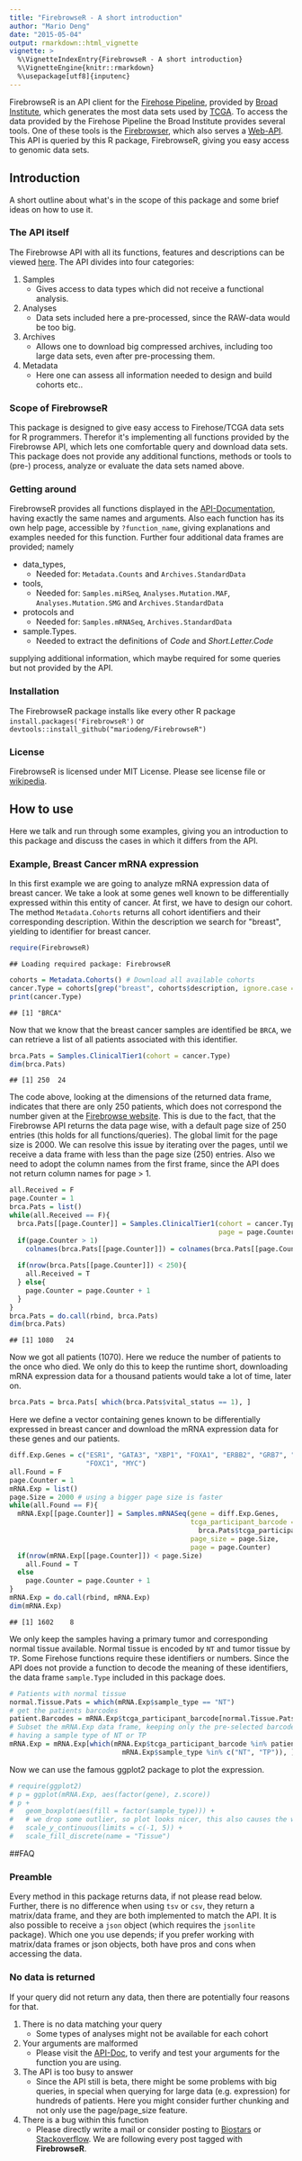 ```yaml
---
title: "FirebrowseR - A short introduction"
author: "Mario Deng"
date: "2015-05-04"
output: rmarkdown::html_vignette
vignette: >
  %\VignetteIndexEntry{FirebrowseR - A short introduction}
  %\VignetteEngine{knitr::rmarkdown}
  %\usepackage[utf8]{inputenc}
---
```


FirebrowseR is an API client for the [Firehose Pipeline](http://gdac.broadinstitute.org/), provided by [Broad Institute](https://www.broadinstitute.org/), which generates the most data sets used by [TCGA](https://tcga-data.nci.nih.gov/tcga/). To access the data provided by the Firehose Pipeline the Broad Institute provides several tools. One of these tools is the [Firebrowser](http://firebrowse.org/), which also serves a [Web-API](http://firebrowse.org/api-docs/). This API is queried by this R package, FirebrowseR, giving you easy access to genomic data sets.

## Introduction
A short outline about what's in the scope of this package and some brief ideas on how to use it.

### The API itself
The Firebrowse API with all its functions, features and descriptions can be viewed [here](http://firebrowse.org/api-docs/). The API divides into four categories:

1. Samples
    * Gives access to data types which did not receive a functional analysis.
1. Analyses
    * Data sets included here a pre-processed, since the RAW-data would be too big.
1. Archives
    * Allows one to download big compressed archives, including too large data sets, even after pre-processing them.
1. Metadata
    * Here one can assess all information needed to design and build cohorts etc..

### Scope of FirebrowseR
This package is designed to give easy access to Firehose/TCGA data sets for R programmers. Therefor it's implementing all functions provided by the Firebrowse API, which lets one comfortable query and download data sets. This package does not provide any additional functions, methods or tools to (pre-) process, analyze or evaluate the data sets named above.

### Getting around
FirebrowseR provides all functions displayed in the [API-Documentation](http://firebrowse.org/api-docs/), having exactly the same names and arguments. Also each function has its own help page, accessible by `?function_name`, giving explanations and examples needed for this function. Further four additional data frames are provided; namely

* data_types,
    * Needed for: `Metadata.Counts` and `Archives.StandardData`
* tools,
    * Needed for: `Samples.miRSeq`, `Analyses.Mutation.MAF`,
    `Analyses.Mutation.SMG` and `Archives.StandardData`
* protocols and
    * Needed for: `Samples.mRNASeq`, `Archives.StandardData`
* sample.Types.
    * Needed to extract the definitions of _Code_ and _Short.Letter.Code_

supplying additional information, which maybe required for some queries but not provided by the API.

### Installation
The FirebrowseR package installs like every other R package `install.packages('FirebrowseR')` or `devtools::install_github("mariodeng/FirebrowseR")`

### License
FirebrowseR is licensed under MIT License. Please see license file or [wikipedia](https://en.wikipedia.org/wiki/MIT_License).

## How to use
Here we talk and run through some examples, giving you an introduction to this package and discuss the cases in which it differs from the API.

### Example, Breast Cancer mRNA expression
In this first example we are going to analyze mRNA expression data of breast cancer. We take a look at some genes well known to be differentially expressed within this entity of cancer.
At first, we have to design our cohort. The method `Metadata.Cohorts` returns all cohort identifiers and their corresponding description. Within the description we search for "breast", yielding to identifier for breast cancer.

```r
require(FirebrowseR)
```

```
## Loading required package: FirebrowseR
```

```r
cohorts = Metadata.Cohorts() # Download all available cohorts
cancer.Type = cohorts[grep("breast", cohorts$description, ignore.case = T), 1]
print(cancer.Type)
```

```
## [1] "BRCA"
```

Now that we know that the breast cancer samples are identified be `BRCA`, we can retrieve a list of all patients associated with this identifier.

```r
brca.Pats = Samples.ClinicalTier1(cohort = cancer.Type)
dim(brca.Pats)
```

```
## [1] 250  24
```

The code above, looking at the dimensions of the returned data frame, indicates that there are only 250 patients, which does not correspond the number given at the [Firebrowse website](http://firebrowse.org/). This is due to the fact, that the Firebrowse API returns the data page wise, with a default page size of 250 entries (this holds for all functions/queries). The global limit for the page size is 2000.
We can resolve this issue by iterating over the pages, until we receive a data frame with less than the page size (250) entries. Also we need to adopt the column names from the first frame, since the API does not return column names for page > 1.

```r
all.Received = F
page.Counter = 1
brca.Pats = list()
while(all.Received == F){
  brca.Pats[[page.Counter]] = Samples.ClinicalTier1(cohort = cancer.Type,
                                                    page = page.Counter)
  if(page.Counter > 1)
    colnames(brca.Pats[[page.Counter]]) = colnames(brca.Pats[[page.Counter-1]])
  
  if(nrow(brca.Pats[[page.Counter]]) < 250){
    all.Received = T
  } else{
    page.Counter = page.Counter + 1
  }
}
brca.Pats = do.call(rbind, brca.Pats)
dim(brca.Pats)
```

```
## [1] 1080   24
```

Now we got all patients (1070).
Here we reduce the number of patients to the once who died. We only do this to keep the runtime short, downloading mRNA expression data for a thousand patients would take a lot of time, later on.

```r
brca.Pats = brca.Pats[ which(brca.Pats$vital_status == 1), ]
```
Here we define a vector containing genes known to be differentially expressed in breast cancer and download the mRNA expression data for these genes and our patients.

```r
diff.Exp.Genes = c("ESR1", "GATA3", "XBP1", "FOXA1", "ERBB2", "GRB7", "EGFR",
                   "FOXC1", "MYC")
all.Found = F
page.Counter = 1
mRNA.Exp = list()
page.Size = 2000 # using a bigger page size is faster
while(all.Found == F){
  mRNA.Exp[[page.Counter]] = Samples.mRNASeq(gene = diff.Exp.Genes,
                                             tcga_participant_barcode =
                                               brca.Pats$tcga_participant_barcode,
                                             page_size = page.Size,
                                             page = page.Counter)
  if(nrow(mRNA.Exp[[page.Counter]]) < page.Size)
    all.Found = T
  else
    page.Counter = page.Counter + 1
}
mRNA.Exp = do.call(rbind, mRNA.Exp)
dim(mRNA.Exp)
```

```
## [1] 1602    8
```

We only keep the samples having a primary tumor and corresponding normal tissue available. Normal tissue is encoded by `NT` and tumor tissue by `TP`. Some Firehose functions require these identifiers or numbers. Since the API does not provide a function to decode the meaning of these identifiers, the data frame `sample.Type` included in this package does.

```r
# Patients with normal tissue
normal.Tissue.Pats = which(mRNA.Exp$sample_type == "NT")
# get the patients barcodes
patient.Barcodes = mRNA.Exp$tcga_participant_barcode[normal.Tissue.Pats] 
# Subset the mRNA.Exp data frame, keeping only the pre-selected barcodes AND
# having a sample type of NT or TP
mRNA.Exp = mRNA.Exp[which(mRNA.Exp$tcga_participant_barcode %in% patient.Barcodes &
                            mRNA.Exp$sample_type %in% c("NT", "TP")), ]
```

Now we can use the famous ggplot2 package to plot the expression.

```r
# require(ggplot2)
# p = ggplot(mRNA.Exp, aes(factor(gene), z.score))
# p +
#   geom_boxplot(aes(fill = factor(sample_type))) +
#   # we drop some outlier, so plot looks nicer, this also causes the warning
#   scale_y_continuous(limits = c(-1, 5)) +
#   scale_fill_discrete(name = "Tissue")
```

##FAQ

### Preamble
Every method in this package returns data, if not please read below. Further, there is no difference when using `tsv` or `csv`, they return a matrix/data frame, and they are both implemented to match the API. It is also possible to receive a `json` object (which requires the `jsonlite` package). Which one you use depends; if you prefer working with matrix/data frames or json objects, both have pros and cons when accessing the data.

### No data is returned
If your query did not return any data, then there are potentially four reasons for that.

1. There is no data matching your query
    * Some types of analyses might not be available for each cohort
1. Your arguments are malformed
    * Please visit the [API-Doc](http://firebrowse.org/api-docs/), to verify and test your arguments for the function you are using.
1. The API is too busy to answer
    * Since the API still is beta, there might be some problems with big queries, in special when querying for large data (e.g. expression) for hundreds of patients. Here you might consider further chunking and not only use the page/page_size feature.
1. There is a bug within this function
    * Please directly write a mail or consider posting to [Biostars](https://www.biostars.org/) or [Stackoverflow](https://stackoverflow.com/). We are following every post tagged with __FirebrowseR__.
